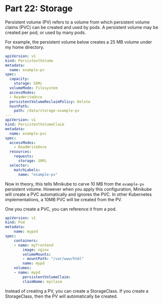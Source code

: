 # Part 22: Storage

Persistent volume (PV) refers to a volume from which persistent volume claims (PVC) can be created and used by pods. A persistent volume may be created per pod, or used by many pods. 

For example, the persistent volume below creates a 25 MB volume under my home directory.

```yaml
apiVersion: v1
kind: PersistentVolume
metadata:
  name: example-pv
spec:
  capacity:
    storage: 50Mi
  volumeMode: Filesystem
  accessModes:
  - ReadWriteOnce
  persistentVolumeReclaimPolicy: Delete
  hostPath:
    path: /data/storage-example-pv
---
apiVersion: v1
kind: PersistentVolumeClaim
metadata:
  name: example-pvc
spec:
  accessModes:
    - ReadWriteOnce
  resources:
    requests:
      storage: 10Mi
  selector:
    matchLabels:
      name: "example-pv"
```

Now in theory, this tells Minikube to carve 10 MB from the `example-pv` persistent volume. However when you apply this configuration, Minikube will create a PVC automatically and ignores the PVC. In other Kubernetes implementations, a 10MB PVC will be created from the PV.

One you create a PVC, you can reference it from a pod.

```yaml
apiVersion: v1
kind: Pod
metadata:
    name: mypod
spec:
    containers:
    - name: myfrontend
        image: nginx
        volumeMounts:
        - mountPath: "/var/www/html"
        name: mypd
    volumes:
    - name: mypd
        persistentVolumeClaim:
        claimName: myclaim
```

Instead of creating a PV, you can create a StorageClass. If you create a StorageClass, then the PV will automatically be created.